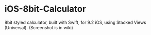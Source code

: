 # iOS-8bit-Calculator
8bit styled calculator, built with Swift, for 9.2 iOS, using Stacked Views (Universal).
(Screenshot is in wiki)
